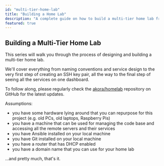 ```yaml
---
id: "multi-tier-home-lab"
title: "Building a Home Lab"
description: "A complete guide on how to build a multi-tier home lab from scratch."
featured: true
---
```


## Building a Multi-Tier Home Lab

This series will walk you through the process of designing and building a multi-tier home lab.

We'll cover everything from naming conventions and service design to the very first step of creating an SSH key pair, all the way to the final step of seeing all the services on one dashboard.

To follow along, please regularly check the [akora/homelab](https://github.com/akora/homelab) repository on GitHub for the latest updates.

Assumptions:

- you have some hardware lying around that you can repurpose for this project (e.g. old PCs, old laptops, Raspberry Pis)
- you have a machine that can be used for managing the code base and accessing all the remote servers and their services
- you have Ansible installed on your local machine
- you have Git installed on your local machine
- you have a router that has DHCP enabled
- you have a domain name that you can use for your home lab

...and pretty much, that's it.
